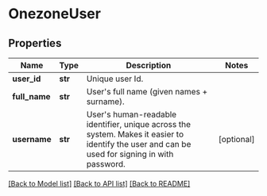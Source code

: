 # OnezoneUser

## Properties
Name | Type | Description | Notes
------------ | ------------- | ------------- | -------------
**user_id** | **str** | Unique user Id. | 
**full_name** | **str** | User&#x27;s full name (given names + surname). | 
**username** | **str** | User&#x27;s human-readable identifier, unique across the system. Makes it easier to identify the user and can be used for signing in with password.  | [optional] 

[[Back to Model list]](../README.md#documentation-for-models) [[Back to API list]](../README.md#documentation-for-api-endpoints) [[Back to README]](../README.md)

